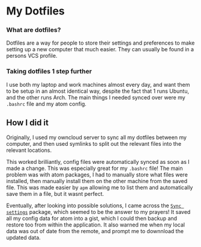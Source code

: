 # My Dotfiles

### What are dotfiles?
Dotfiles are a way for people to store their settings and preferences to make setting up a new computer that much easier. They can usually be found in a persons VCS profile.

### Taking dotfiles 1 step further
I use both my laptop and work machines almost every day, and want them to be setup in an almost identical way, despite the fact that 1 runs Ubuntu, and the other runs Arch. The main things I needed synced over were my `.bashrc` file and my atom config.

## How I did it
Originally, I used my owncloud server to sync all my dotfiles between my computer, and then used symlinks to split out the relevant files into the relevant locations.

This worked brilliantly, config files were automatically synced as soon as I made a change. This was especially great for my `.bashrc` file! The main problem was with atom packages, I had to manually store what files were installed, then manually install them on the other machine from the saved file. This was made easier by `apm` allowing me to list them and automatically save them in a file, but it wasnt perfect.

Eventually, after looking into possible solutions, I came across the [`Sync settings`](https://atom.io/packages/sync-settings) package, which seemed to be the answer to my prayers! It saved all my config data for atom into a gist, which I could then backup and restore too from within the application. It also warned me when my local data was out of date from the remote, and prompt me to downnload the updated data.
